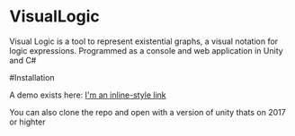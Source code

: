 # VisualLogic
Visual Logic is a tool to represent existential graphs, a visual notation for logic expressions. 
Programmed as a console and web application in Unity and C#

#Installation

A demo exists here:
[I'm an inline-style link](http://shailpatels.me/vl_web/vlDemo.html)

You can also clone the repo and open with a version of unity thats on 2017 or highter